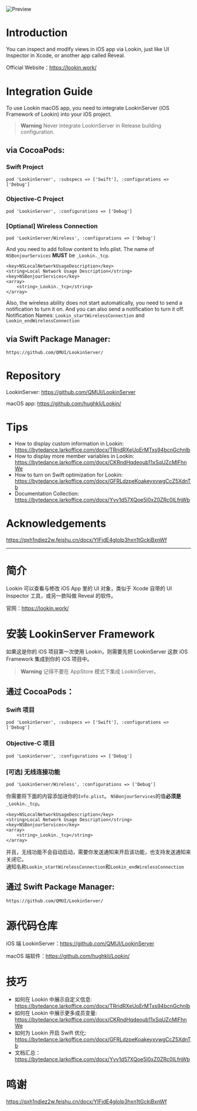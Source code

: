 ![Preview](https://cdn.lookin.work/public/style/images/independent/homepage/preview_en_1x.jpg "Preview")

# Introduction
You can inspect and modify views in iOS app via Lookin, just like UI Inspector in Xcode, or another app called Reveal.

Official Website：https://lookin.work/

# Integration Guide
To use Lookin macOS app, you need to integrate LookinServer (iOS Framework of Lookin) into your iOS project.

> **Warning**
Never integrate LookinServer in Release building configuration.

## via CocoaPods:
### Swift Project
`pod 'LookinServer', :subspecs => ['Swift'], :configurations => ['Debug']`
### Objective-C Project
`pod 'LookinServer', :configurations => ['Debug']`
### [Optianal] Wireless Connection
`pod 'LookinServer/Wireless', :configurations => ['Debug']`

And you need to add follow content to Info.plist. The name of `NSBonjourServices` **MUST** be `_Lookin._tcp`.

```plist
<key>NSLocalNetworkUsageDescription</key>
<string>Local Network Usage Description</string>
<key>NSBonjourServices</key>
<array>
	<string>_Lookin._tcp</string>
</array>
```
Also, the wireless ability does not start automatically, you need to send a notification to turn it on. And you can also send a notification to turn it off. <br>
Notification Names: `Lookin_startWirelessConnection` and `Lookin_endWirelessConnection`

## via Swift Package Manager:
`https://github.com/QMUI/LookinServer/`

# Repository
LookinServer: https://github.com/QMUI/LookinServer

macOS app: https://github.com/hughkli/Lookin/

# Tips
- How to display custom information in Lookin: https://bytedance.larkoffice.com/docx/TRridRXeUoErMTxs94bcnGchnlb
- How to display more member variables in Lookin: https://bytedance.larkoffice.com/docx/CKRndHqdeoub11xSqUZcMlFhnWe
- How to turn on Swift optimization for Lookin: https://bytedance.larkoffice.com/docx/GFRLdzpeKoakeyxvwgCcZ5XdnTb
- Documentation Collection: https://bytedance.larkoffice.com/docx/Yvv1d57XQoe5l0xZ0ZRc0ILfnWb

# Acknowledgements
https://qxh1ndiez2w.feishu.cn/docx/YIFjdE4gIolp3hxn1tGckiBxnWf

---
# 简介
Lookin 可以查看与修改 iOS App 里的 UI 对象，类似于 Xcode 自带的 UI Inspector 工具，或另一款叫做 Reveal 的软件。

官网：https://lookin.work/

# 安装 LookinServer Framework
如果这是你的 iOS 项目第一次使用 Lookin，则需要先把 LookinServer 这款 iOS Framework 集成到你的 iOS 项目中。

> **Warning**
记得不要在 AppStore 模式下集成 LookinServer。

## 通过 CocoaPods：

### Swift 项目
`pod 'LookinServer', :subspecs => ['Swift'], :configurations => ['Debug']`
### Objective-C 项目
`pod 'LookinServer', :configurations => ['Debug']`
### [可选] 无线连接功能
`pod 'LookinServer/Wireless', :configurations => ['Debug']`

你需要将下面的内容添加进你的`Info.plist`。 `NSBonjourServices`的值**必须是**`_Lookin._tcp`。

```plist
<key>NSLocalNetworkUsageDescription</key>
<string>Local Network Usage Description</string>
<key>NSBonjourServices</key>
<array>
	<string>_Lookin._tcp</string>
</array>
```
并且，无线功能不会自动启动，需要你发送通知来开启该功能，也支持发送通知来关闭它。<br>
通知名称`Lookin_startWirelessConnection`和`Lookin_endWirelessConnection`

## 通过 Swift Package Manager:
`https://github.com/QMUI/LookinServer/`

# 源代码仓库

iOS 端 LookinServer：https://github.com/QMUI/LookinServer

macOS 端软件：https://github.com/hughkli/Lookin/

# 技巧
- 如何在 Lookin 中展示自定义信息: https://bytedance.larkoffice.com/docx/TRridRXeUoErMTxs94bcnGchnlb
- 如何在 Lookin 中展示更多成员变量: https://bytedance.larkoffice.com/docx/CKRndHqdeoub11xSqUZcMlFhnWe
- 如何为 Lookin 开启 Swift 优化: https://bytedance.larkoffice.com/docx/GFRLdzpeKoakeyxvwgCcZ5XdnTb
- 文档汇总：https://bytedance.larkoffice.com/docx/Yvv1d57XQoe5l0xZ0ZRc0ILfnWb

# 鸣谢
https://qxh1ndiez2w.feishu.cn/docx/YIFjdE4gIolp3hxn1tGckiBxnWf
